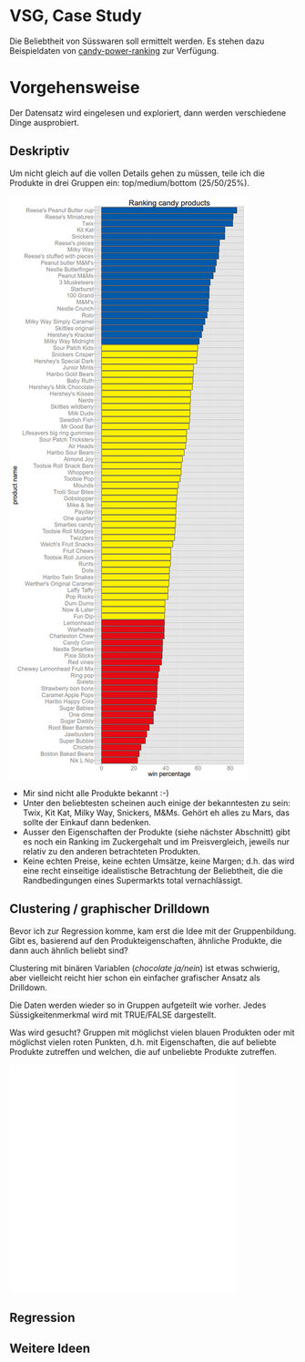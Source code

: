 # VSG, Case Study

Die Beliebtheit von Süsswaren soll ermittelt werden. Es stehen dazu
Beispieldaten von
[candy-power-ranking](https://github.com/fivethirtyeight/data/tree/master/candy-power-ranking)
zur Verfügung.

# Vorgehensweise

Der Datensatz wird eingelesen und exploriert, dann werden verschiedene Dinge ausprobiert.

## Deskriptiv 

Um nicht gleich auf die vollen Details gehen zu müssen, teile ich die Produkte
in drei Gruppen ein: top/medium/bottom (25/50/25%). 

![Produkte und Ranking](figs/20220126_descriptive-products-ranking.png)

- Mir sind nicht alle Produkte bekannt :-)
- Unter den beliebtesten scheinen auch einige der bekanntesten zu sein: Twix,
	Kit Kat, Milky Way, Snickers, M&Ms. Gehört eh alles zu Mars, das sollte der
	Einkauf dann bedenken.
- Ausser den Eigenschaften der Produkte (siehe nächster Abschnitt) gibt es noch
	ein Ranking im Zuckergehalt und im Preisvergleich, jeweils nur relativ zu den
	anderen betrachteten Produkten.
- Keine echten Preise, keine echten Umsätze, keine Margen; d.h. das wird eine
	recht einseitige idealistische Betrachtung der Beliebtheit, die die
	Randbedingungen eines Supermarkts total vernachlässigt.

## Clustering / graphischer Drilldown

Bevor ich zur Regression komme, kam erst die Idee mit der Gruppenbildung. Gibt
es, basierend auf den Produkteigenschaften, ähnliche Produkte, die dann auch
ähnlich beliebt sind?

Clustering mit binären Variablen (*chocolate ja/nein*) ist etwas schwierig, aber vielleicht reicht 
hier schon ein einfacher grafischer Ansatz als Drilldown.

Die Daten werden wieder so in Gruppen aufgeteilt wie vorher. Jedes Süssigkeitenmerkmal wird mit TRUE/FALSE dargestellt.

Was wird gesucht? Gruppen mit möglichst vielen blauen Produkten oder mit
möglichst vielen roten Punkten, d.h. mit Eigenschaften, die auf beliebte
Produkte zutreffen und welchen, die auf unbeliebte Produkte zutreffen.

<img src="figs/20220126_clusters-products-properties.png" width="400">




## Regression

## Weitere Ideen
